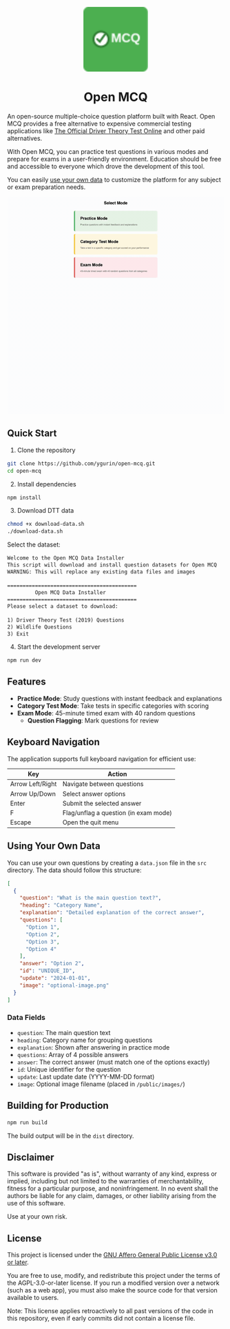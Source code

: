 <p align="center">
  <img src="/public/open-mcq.svg" alt="Open MCQ Logo" width="150"/>
</p>

<h1 align="center">Open MCQ</h1>

An open-source multiple-choice question platform built with React. Open MCQ provides a free alternative to expensive commercial testing applications like [The Official Driver Theory Test Online](https://www.officialdttonline.ie/) and other paid alternatives.

With Open MCQ, you can practice test questions in various modes and prepare for exams in a user-friendly environment. Education should be free and accessible to everyone which drove the development of this tool.

You can easily [use your own data](#using-your-own-data) to customize the platform for any subject or exam preparation needs.

<p align="center">
  <img src="/demo.gif" alt="Open MCQ Demo" width="720"/>
</p>

## Quick Start

1. Clone the repository

```bash
git clone https://github.com/ygurin/open-mcq.git
cd open-mcq
```

2. Install dependencies

```bash
npm install
```

3. Download DTT data

```bash
chmod +x download-data.sh
./download-data.sh
```

Select the dataset:
```text
Welcome to the Open MCQ Data Installer
This script will download and install question datasets for Open MCQ
WARNING: This will replace any existing data files and images

==========================================
         Open MCQ Data Installer
==========================================
Please select a dataset to download:

1) Driver Theory Test (2019) Questions
2) Wildlife Questions
3) Exit
```

4. Start the development server

```bash
npm run dev
```

## Features

- **Practice Mode**: Study questions with instant feedback and explanations
- **Category Test Mode**: Take tests in specific categories with scoring
- **Exam Mode**: 45-minute timed exam with 40 random questions
  - **Question Flagging**: Mark questions for review

## Keyboard Navigation

The application supports full keyboard navigation for efficient use:

| Key | Action |
|-----|--------|
| Arrow Left/Right | Navigate between questions |
| Arrow Up/Down | Select answer options |
| Enter | Submit the selected answer |
| F | Flag/unflag a question (in exam mode) |
| Escape | Open the quit menu |

## Using Your Own Data

You can use your own questions by creating a `data.json` file in the `src` directory. The data should follow this structure:

```json
[
  {
    "question": "What is the main question text?",
    "heading": "Category Name",
    "explanation": "Detailed explanation of the correct answer",
    "questions": [
      "Option 1",
      "Option 2",
      "Option 3",
      "Option 4"
    ],
    "answer": "Option 2",
    "id": "UNIQUE_ID",
    "update": "2024-01-01",
    "image": "optional-image.png"
  }
]
```

### Data Fields

- `question`: The main question text
- `heading`: Category name for grouping questions
- `explanation`: Shown after answering in practice mode
- `questions`: Array of 4 possible answers
- `answer`: The correct answer (must match one of the options exactly)
- `id`: Unique identifier for the question
- `update`: Last update date (YYYY-MM-DD format)
- `image`: Optional image filename (placed in `/public/images/`)

## Building for Production

```bash
npm run build
```

The build output will be in the `dist` directory.

## Disclaimer

This software is provided "as is", without warranty of any kind, express or implied, including but not limited to the warranties of merchantability, fitness for a particular purpose, and noninfringement. In no event shall the authors be liable for any claim, damages, or other liability arising from the use of this software.

Use at your own risk.

## License

This project is licensed under the [GNU Affero General Public License v3.0 or later](https://www.gnu.org/licenses/agpl-3.0.html).

You are free to use, modify, and redistribute this project under the terms of the AGPL-3.0-or-later license. If you run a modified version over a network (such as a web app), you must also make the source code for that version available to users.

Note: This license applies retroactively to all past versions of the code in this repository, even if early commits did not contain a license file.
